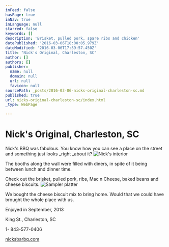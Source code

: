 ```yaml
---
inFeed: false
hasPage: true
inNav: true
inLanguage: null
starred: false
keywords: []
description: 'Brisket, pulled pork, spare ribs and chicken'
datePublished: '2016-03-06T18:00:05.979Z'
dateModified: '2016-03-06T17:59:57.450Z'
title: "Nick's Original, Charleston, SC"
author: []
authors: []
publisher:
  name: null
  domain: null
  url: null
  favicon: null
sourcePath: _posts/2016-03-06-nicks-original-charleston-sc.md
published: true
url: nicks-original-charleston-sc/index.html
_type: WebPage

---
```

# Nick's Original, Charleston, SC

Nick's BBQ was fabulous.  You know how you can see a place on the street and something just looks _right _about it?  ![Nick's interior](https://s3-us-west-2.amazonaws.com/the-grid-img/p/d502b89da9cd1a22655285f8da5b228944c7800d.jpg)

The booths along the wall were filled with diners, in spite of it being between lunch and dinner time.

Check out the brisket, pulled pork, ribs, Mac n Cheese, baked beans and cheese biscuits.
![Sampler platter](https://s3-us-west-2.amazonaws.com/the-grid-img/p/ff5af92349b08b82b20c6d8395fd64120a82355e.jpg)

We bought the cheese biscuit mix to bring home.  Would that we could have brought the whole place with us.

Enjoyed in September, 2013

King St., Charleston, SC

1- 843-577-0406

[nicksbarbq.com][0]

[0]: http://www.nicksbarbq.com/